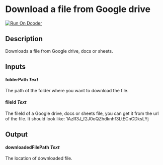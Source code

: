 # Download a file from Google drive
[![Run On Dcoder](https://static-content.dcoder.tech/dcoder-assets/run-on-dcoder.svg)](https://code.dcoder.tech/feed/project/60c46a707333f90be7173c99)

## Description
Downloads a file from Google drive, docs or sheets.

## Inputs
#### **folderPath**  *Text*
The path of the folder where you want to download the file.
#### **fileId**  *Text*
The fileId of a Google drive, docs or sheets file, you can get it from the url of the file.
It should look like: 1AzR3J_f2J0oQZhdknhf3LtECnCDksLYj

## Output
#### **downloadedFilePath**  *Text*
The location of downloaded file.

